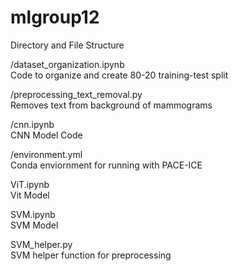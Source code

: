 # mlgroup12
Directory and File Structure

/dataset_organization.ipynb
<br>Code to organize and create 80-20 training-test split

/preprocessing_text_removal.py
<br>Removes text from background of mammograms

/cnn.ipynb
<br>CNN Model Code

/environment.yml
<br>Conda enviornment for running with PACE-ICE

ViT.ipynb
<br> Vit Model

SVM.ipynb
<br> SVM Model

SVM_helper.py
<br>SVM helper function for preprocessing
